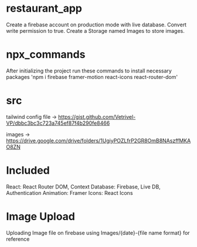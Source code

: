 # restaurant_app

Create a firebase account on production mode with live database.
Convert write permission to true.
Create a Storage named Images to store images.

# npx_commands

After initializing the project run these commands to install necessary packages 'npm i firebase framer-motion react-icons react-router-dom'

# src

tailwind config file -> https://gist.github.com/Vetrivel-VP/dbbc3bc3c723a745ef87f4b290fe8466

images -> https://drive.google.com/drive/folders/1UgiyPOZLfrP2GR8OmB8NAszffMKAO8ZN

# Included

React: React Router DOM, Context
Database: Firebase, Live DB, Authentication
Animation: Framer
Icons: React Icons

# Image Upload

Uploading Image file on firebase using Images/{date}-{file name format} for reference
